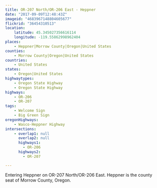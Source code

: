 ```yaml
---
title: OR-207 North/OR-206 East - Heppner
date: "2017-09-09T12:48:43Z"
imageid: "4683967148804605677"
flickrid: "36454310513"
location:
    latitude: 45.345027356616114
    longitude: -119.55862998962404
places:
    - Heppner|Morrow County|Oregon|United States
counties:
    - Morrow County|Oregon|United States
countries:
    - United States
states:
    - Oregon|United States
highwaytypes:
    - Oregon State Highway
    - Oregon State Highway
highways:
    - OR-206
    - OR-207
tags:
    - Welcome Sign
    - Big Green Sign
oregonHighways:
    - Wasco-Heppner Highway
intersections:
    - overlap1: null
      overlap2: null
      highways1:
        - OR-206
      highways2:
        - OR-207

---
```

Entering Heppner on OR-207 North/OR-206 East.  Heppner is the county seat of Morrow County, Oregon.